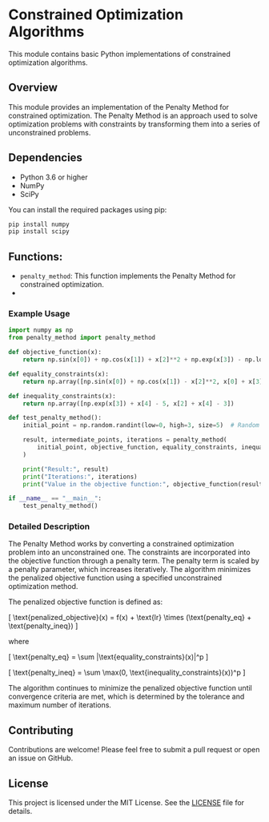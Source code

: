 # Constrained Optimization Algorithms

This module contains basic Python implementations of constrained optimization algorithms.

## Overview

This module provides an implementation of the Penalty Method for constrained optimization. The Penalty Method is an approach used to solve optimization problems with constraints by transforming them into a series of unconstrained problems.

## Dependencies

- Python 3.6 or higher
- NumPy
- SciPy

You can install the required packages using pip:

```bash
pip install numpy
pip install scipy
```

## Functions: 

- `penalty_method`: This function implements the Penalty Method for constrained optimization.
- 

### Example Usage

```python
import numpy as np
from penalty_method import penalty_method

def objective_function(x):
    return np.sin(x[0]) + np.cos(x[1]) + x[2]**2 + np.exp(x[3]) - np.log(x[4] + 1)

def equality_constraints(x):
    return np.array([np.sin(x[0]) + np.cos(x[1]) - x[2]**2, x[0] + x[3] - 2])

def inequality_constraints(x):
    return np.array([np.exp(x[3]) + x[4] - 5, x[2] + x[4] - 3])

def test_penalty_method():
    initial_point = np.random.randint(low=0, high=3, size=5)  # Random initial point

    result, intermediate_points, iterations = penalty_method(
        initial_point, objective_function, equality_constraints, inequality_constraints
    )

    print("Result:", result)
    print("Iterations:", iterations)
    print("Value in the objective function:", objective_function(result))

if __name__ == "__main__":
    test_penalty_method()
```

### Detailed Description

The Penalty Method works by converting a constrained optimization problem into an unconstrained one. The constraints are incorporated into the objective function through a penalty term. The penalty term is scaled by a penalty parameter, which increases iteratively. The algorithm minimizes the penalized objective function using a specified unconstrained optimization method.

The penalized objective function is defined as:

\[ \text{penalized\_objective}(x) = f(x) + \text{lr} \times (\text{penalty\_eq} + \text{penalty\_ineq}) \]

where

\[ \text{penalty\_eq} = \sum |\text{equality\_constraints}(x)|^p \]

\[ \text{penalty\_ineq} = \sum \max(0, \text{inequality\_constraints}(x))^p \]

The algorithm continues to minimize the penalized objective function until convergence criteria are met, which is determined by the tolerance and maximum number of iterations.

## Contributing

Contributions are welcome! Please feel free to submit a pull request or open an issue on GitHub.

## License

This project is licensed under the MIT License. See the [LICENSE](LICENSE) file for details.
